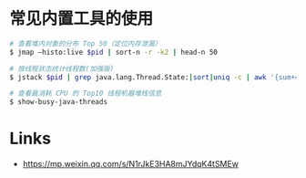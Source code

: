 # 常见内置工具的使用

```sh
# 查看堆内对象的分布 Top 50（定位内存泄漏）
$ jmap –histo:live $pid | sort-n -r -k2 | head-n 50

# 按线程状态统计线程数(加强版)
$ jstack $pid | grep java.lang.Thread.State:|sort|uniq -c | awk '{sum+=$1; split($0,a,":");gsub(/^[ \t]+|[ \t]+$/, "", a[2]);printf "%s: %s\n", a[2], $1}; END {printf "TOTAL: %s",sum}';

# 查看最消耗 CPU 的 Top10 线程机器堆栈信息
$ show-busy-java-threads
```

# Links

- https://mp.weixin.qq.com/s/N1rJkE3HA8mJYdqK4tSMEw
